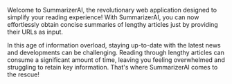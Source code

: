 
Welcome to SummarizerAI, the revolutionary web application designed to simplify your reading experience! With SummarizerAI, you can now effortlessly obtain concise summaries of lengthy articles just by providing their URLs as input.

In this age of information overload, staying up-to-date with the latest news and developments can be challenging. Reading through lengthy articles can consume a significant amount of time, leaving you feeling overwhelmed and struggling to retain key information. That's where SummarizerAI comes to the rescue!

